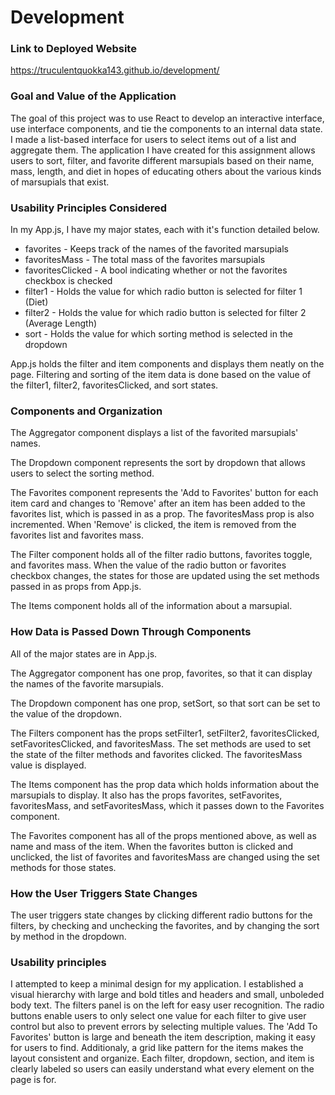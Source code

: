 # Development

### Link to Deployed Website
https://truculentquokka143.github.io/development/

### Goal and Value of the Application
The goal of this project was to use React to develop an interactive interface, use interface components, and tie the components to an internal data state. I made a list-based interface for users to select items out of a list and aggregate them. The application I have created for this assignment allows users to sort, filter, and favorite different marsupials based on their name, mass, length, and diet in hopes of educating others about the various kinds of marsupials that exist.


### Usability Principles Considered
In my App.js, I have my major states, each with it's function detailed below.

- favorites - Keeps track of the names of the favorited marsupials
- favoritesMass - The total mass of the favorites marsupials
- favoritesClicked - A bool indicating whether or not the favorites checkbox is checked
- filter1 - Holds the value for which radio button is selected for filter 1 (Diet)
- filter2 - Holds the value for which radio button is selected for filter 2 (Average Length)
- sort - Holds the value for which sorting method is selected in the dropdown

App.js holds the filter and item components and displays them neatly on the page. Filtering and sorting of the item data is done based on the value of the filter1, filter2, favoritesClicked, and sort states.

### Components and Organization
The Aggregator component displays a list of the favorited marsupials' names.

The Dropdown component represents the sort by dropdown that allows users to select the sorting method.

The Favorites component represents the 'Add to Favorites' button for each item card and changes to 'Remove' after an item has been added to the favorites list, which is passed in as a prop. The favoritesMass prop is also incremented. When 'Remove' is clicked, the item is removed from the favorites list and favorites mass.

The Filter component holds all of the filter radio buttons, favorites toggle, and favorites mass. When the value of the radio button or favorites checkbox changes, the states for those are updated using the set methods passed in as props from App.js.

The Items component holds all of the information about a marsupial.

### How Data is Passed Down Through Components
All of the major states are in App.js. 

The Aggregator component has one prop, favorites, so that it can display the names of the favorite marsupials.

The Dropdown component has one prop, setSort, so that sort can be set to the value of the dropdown.

The Filters component has the props setFilter1, setFilter2, favoritesClicked, setFavoritesClicked, and favoritesMass. The set methods are used to set the state of the filter methods and favorites clicked. The favoritesMass value is displayed. 

The Items component has the prop data which holds information about the marsupials to display. It also has the props favorites, setFavorites, favoritesMass, and setFavoritesMass, which it passes down to the Favorites component.

The Favorites component has all of the props mentioned above, as well as name and mass of the item.
When the favorites button is clicked and unclicked, the list of favorites and favoritesMass are changed using the set methods for those states.

### How the User Triggers State Changes
The user triggers state changes by clicking different radio buttons for the filters, by checking and unchecking the favorites, and by changing the sort by method in the dropdown.

### Usability principles
I attempted to keep a minimal design for my application. I established a visual hierarchy with large and bold titles and headers and small, unboleded body text. The filters panel is on the left for easy user recognition. The radio buttons enable users to only select one value for each filter to give user control but also to prevent errors by selecting multiple values. The 'Add To Favorites' button is large and beneath the item description, making it easy for users to find. Additionaly, a grid like pattern for the items makes the layout consistent and organize. Each filter, dropdown, section, and item is clearly labeled so users can easily understand what every element on the page is for.
